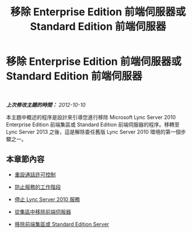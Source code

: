 ﻿---
title: 移除 Enterprise Edition 前端伺服器或 Standard Edition 前端伺服器
TOCTitle: 移除 Enterprise Edition 前端伺服器或 Standard Edition 前端伺服器
ms:assetid: 8cabb187-cff7-44e7-a126-9b25861ef2c8
ms:mtpsurl: https://technet.microsoft.com/zh-tw/library/JJ688123(v=OCS.15)
ms:contentKeyID: 49890198
ms.date: 08/10/2015
mtps_version: v=OCS.15
ms.translationtype: HT
---

# 移除 Enterprise Edition 前端伺服器或 Standard Edition 前端伺服器

 

_**上次修改主題的時間：** 2012-10-10_

本主題中概述的程序是設計來引導您進行移除 Microsoft Lync Server 2010 Enterprise Edition 前端集區或 Standard Edition 前端伺服器的程序。移轉至 Lync Server 2013 之後，這是解除委任舊版 Lync Server 2010 環境的第一個步驟之一。

## 本章節內容

  - [重設通話許可控制](reset-call-admission-control.md)

  - [防止服務的工作階段](prevent-sessions-for-services.md)

  - [停止 Lync Server 2010 服務](stop-lync-server-2010-services.md)

  - [從集區中移除前端伺服器](remove-a-front-end-server-from-a-pool.md)

  - [移除前端集區或 Standard Edition Server](remove-front-end-pool-or-standard-edition-server.md)

